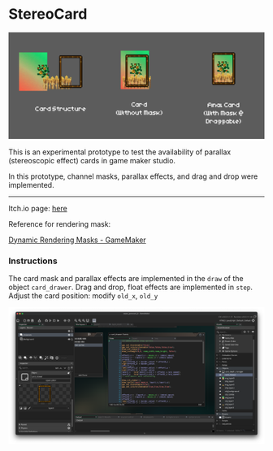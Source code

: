 # StereoCard
<img src="images/banner.png" alt="banner" style="zoom:50%;" />

This is an experimental prototype to test the availability of parallax (stereoscopic effect) cards in game maker studio.

In this prototype, channel masks, parallax effects, and drag and drop were implemented.



---

Itch.io page: [here](https://bowenwang0620.itch.io/stereocard)



Reference for rendering mask:

[Dynamic Rendering Masks - GameMaker](https://gamemaker.io/en/blog/dynamic-rendering-masks)



### Instructions

The card mask and parallax effects are implemented in the `draw` of the object `card_drawer`.
Drag and drop, float effects are implemented in `step`.
Adjust the card position: modify `old_x`, `old_y`

<img src="images/screenshot.png" alt="screenshot" style="zoom:50%;" />
